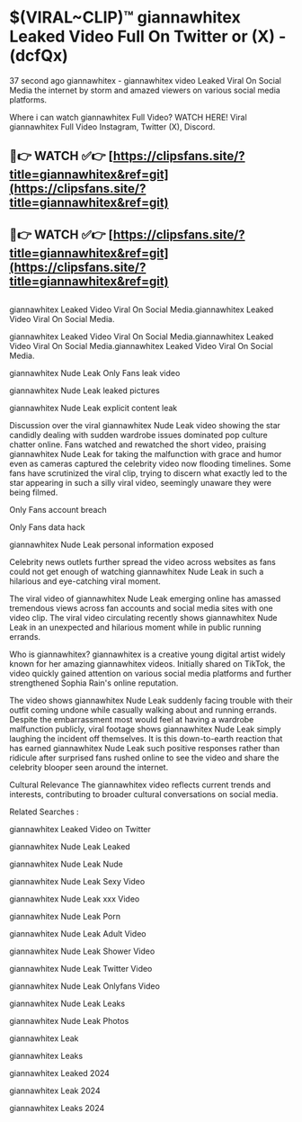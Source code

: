 # $(VIRAL~CLIP)™ giannawhitex Leaked Video Full On Twitter or (X) -(dcfQx)
37 second ago giannawhitex - giannawhitex video Leaked Viral On Social Media the internet by storm and amazed viewers on various social media platforms.

Where i can watch giannawhitex Full Video? WATCH HERE! Viral giannawhitex Full Video Instagram, Twitter (X), Discord.

## 🔴👉 WATCH ✅👉 [https://clipsfans.site/?title=giannawhitex&ref=git](https://clipsfans.site/?title=giannawhitex&ref=git)
## 🔴👉 WATCH ✅👉 [https://clipsfans.site/?title=giannawhitex&ref=git](https://clipsfans.site/?title=giannawhitex&ref=git)
##
giannawhitex Leaked Video Viral On Social Media.giannawhitex Leaked Video Viral On Social Media.

giannawhitex Leaked Video Viral On Social Media.giannawhitex Leaked Video Viral On Social Media.giannawhitex Leaked Video Viral On Social Media.

giannawhitex Nude Leak Only Fans leak video

giannawhitex Nude Leak leaked pictures

giannawhitex Nude Leak explicit content leak

Discussion over the viral giannawhitex Nude Leak video showing the star candidly dealing with sudden wardrobe issues dominated pop culture chatter online. Fans watched and rewatched the short video, praising giannawhitex Nude Leak for taking the malfunction with grace and humor even as cameras captured the celebrity video now flooding timelines. Some fans have scrutinized the viral clip, trying to discern what exactly led to the star appearing in such a silly viral video, seemingly unaware they were being filmed.


Only Fans account breach

Only Fans data hack

giannawhitex Nude Leak personal information exposed

Celebrity news outlets further spread the video across websites as fans could not get enough of watching giannawhitex Nude Leak in such a hilarious and eye-catching viral moment.


The viral video of giannawhitex Nude Leak emerging online has amassed tremendous views across fan accounts and social media sites with one video clip. The viral video circulating recently shows giannawhitex Nude Leak in an unexpected and hilarious moment while in public running errands.


Who is giannawhitex? giannawhitex is a creative young digital artist widely known for her amazing giannawhitex videos. Initially shared on TikTok, the video quickly gained attention on various social media platforms and further strengthened Sophia Rain's online reputation.

The video shows giannawhitex Nude Leak suddenly facing trouble with their outfit coming undone while casually walking about and running errands. Despite the embarrassment most would feel at having a wardrobe malfunction publicly, viral footage shows giannawhitex Nude Leak simply laughing the incident off themselves. It is this down-to-earth reaction that has earned giannawhitex Nude Leak such positive responses rather than ridicule after surprised fans rushed online to see the video and share the celebrity blooper seen around the internet.

Cultural Relevance The giannawhitex video reflects current trends and interests, contributing to broader cultural conversations on social media.

Related Searches :

giannawhitex Leaked Video on Twitter

giannawhitex Nude Leak Leaked

giannawhitex Nude Leak Nude

giannawhitex Nude Leak Sexy Video

giannawhitex Nude Leak xxx Video

giannawhitex Nude Leak Porn

giannawhitex Nude Leak Adult Video

giannawhitex Nude Leak Shower Video

giannawhitex Nude Leak Twitter Video

giannawhitex Nude Leak Onlyfans Video

giannawhitex Nude Leak Leaks

giannawhitex Nude Leak Photos

giannawhitex Leak

giannawhitex Leaks

giannawhitex Leaked 2024

giannawhitex Leak 2024

giannawhitex Leaks 2024
